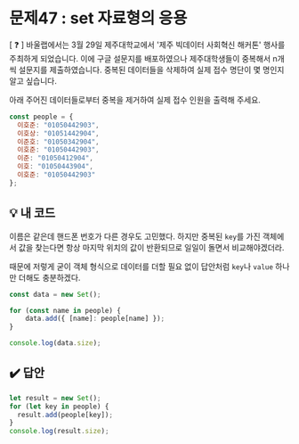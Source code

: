 # 문제47 : set 자료형의 응용

[ ❓ ] 바울랩에서는 3월 29일 제주대학교에서 '제주 빅데이터 사회혁신 해커톤' 행사를 주최하게 되었습니다. 이에 구글 설문지를 배포하였으나 제주대학생들이 중복해서 n개씩 설문지를 제출하였습니다. 
중복된 데이터들을 삭제하여 실제 접수 명단이 몇 명인지 알고 싶습니다.

아래 주어진 데이터들로부터 중복을 제거하여 실제 접수 인원을 출력해 주세요.

```js
const people = {
  이호준: "01050442903",
  이호상: "01051442904",
  이준호: "01050342904",
  이호준: "01050442903",
  이준: "01050412904",
  이호: "01050443904",
  이호준: "01050442903"
};
```

## 💡 내 코드
이름은 같은데 핸드폰 번호가 다른 경우도 고민했다. 하지만 중복된 `key`를 가진 객체에서 값을 찾는다면 항상 마지막 위치의 값이 반환되므로 일일이 돌면서 비교해야겠더라. 

때문에 저렇게 굳이 객체 형식으로 데이터를 더할 필요 없이 답안처럼 `key`나 `value` 하나만 더해도 충분하겠다. 

```js
const data = new Set();

for (const name in people) {
	data.add({ [name]: people[name] });
}

console.log(data.size);
```


## ✔️ 답안
```js
let result = new Set();
for (let key in people) {
  result.add(people[key]);
}
console.log(result.size); 
```



